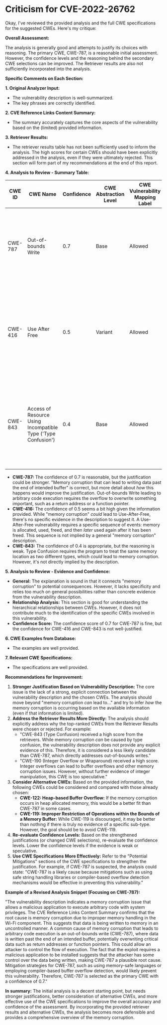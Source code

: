 # Criticism for CVE-2022-26762

Okay, I've reviewed the provided analysis and the full CWE specifications for the suggested CWEs. Here's my critique:

**Overall Assessment:**

The analysis is generally good and attempts to justify its choices with reasoning. The primary CWE, CWE-787, is a reasonable initial assessment. However, the confidence levels and the reasoning behind the secondary CWE selections can be improved. The Retriever results are also not sufficiently incorporated into the analysis.

**Specific Comments on Each Section:**

**1. Original Analyzer Input:**

*   The vulnerability description is well-summarized.
*   The key phrases are correctly identified.

**2. CVE Reference Links Content Summary:**

*   The summary accurately captures the core aspects of the vulnerability based on the (limited) provided information.

**3. Retriever Results:**

*   The retriever results table has not been sufficiently used to inform the analysis. The high scores for certain CWEs should have been explicitly addressed in the analysis, even if they were ultimately rejected. This section will form part of my recommendations at the end of this report.

**4. Analysis to Review - Summary Table:**

| CWE ID | CWE Name | Confidence | CWE Abstraction Level | CWE Vulnerability Mapping Label | CWE-Vulnerability Mapping Notes |
|---|---|---|---|---|---|
| CWE-787 | Out-of-bounds Write | 0.7 | Base | Allowed | Primary CWE. The vulnerability involves **memory corruption** which can lead to writing data outside the intended buffer. |
| CWE-416 | Use After Free | 0.5 | Variant | Allowed | Secondary candidate. The vulnerability involves **memory corruption** which may cause the program to access a memory location that has been freed. |
| CWE-843 | Access of Resource Using Incompatible Type ('Type Confusion') | 0.4 | Base | Allowed | Secondary candidate. The vulnerability involves **memory corruption** which may cause the program to interpret data using an incorrect type. |

*   **CWE-787:** The confidence of 0.7 is reasonable, but the justification could be stronger. "Memory corruption that can lead to writing data past the end of intended buffer" is correct, but more detail about *how* this happens would improve the justification. Out-of-bounds Write leading to arbitrary code execution requires the overflow to overwrite something important, such as a return address or a function pointer.
*   **CWE-416:** The confidence of 0.5 seems a bit high given the information provided. While "memory corruption" *could* lead to Use-After-Free, there's no specific evidence in the description to suggest it. A Use-After-Free vulnerability requires a specific sequence of events: memory is allocated, used, freed, and then *later* used again after it has been freed. This sequence is not implied by a general "memory corruption" description.
*   **CWE-843:** The confidence of 0.4 is appropriate, but the reasoning is weak. Type Confusion requires the program to treat the same memory location as two different types, which *could* lead to memory corruption. However, it's not directly implied by the description.

**5. Analysis to Review - Evidence and Confidence:**

*   **General:** The explanation is sound in that it connects "memory corruption" to potential consequences. However, it lacks specificity and relies too much on general possibilities rather than concrete evidence from the vulnerability description.
*   **Relationship Analysis:** This section is good for understanding the hierarchical relationships between CWEs. However, it does not contribute much to the identification of the specific CWEs involved in this vulnerability.
*   **Confidence Score:** The confidence score of 0.7 for CWE-787 is fine, but the confidence for CWE-416 and CWE-843 is not well-justified.

**6. CWE Examples from Database:**

*   The examples are well provided.

**7. Relevant CWE Specifications:**

*   The specifications are well provided.

**Recommendations for Improvement:**

1.  **Stronger Justification Based on Vulnerability Description:** The core issue is the lack of a strong, explicit connection between the vulnerability description and the chosen CWEs. The analysis should move beyond "memory corruption *can* lead to..." and try to infer *how* the memory corruption is occurring based on the available information (even if that information is limited).
2.  **Address the Retriever Results More Directly:** The analysis should explicitly address why the top-ranked CWEs from the Retriever Results were chosen or rejected. For example:
    *   "CWE-843 (Type Confusion) received a high score from the retrievers. While memory corruption *can* be caused by type confusion, the vulnerability description does not provide any explicit evidence of this. Therefore, it is considered a less likely candidate than CWE-787, which directly addresses out-of-bounds writes."
    *   "CWE-190 (Integer Overflow or Wraparound) received a high score. Integer overflows can lead to buffer overflows and other memory corruption issues. However, without further evidence of integer manipulation, this CWE is too speculative."
3.  **Consider Alternative CWEs:** Based on the provided information, the following CWEs could be considered and compared with those already chosen:
    *   **CWE-122: Heap-based Buffer Overflow:** If the memory corruption occurs in heap allocated memory, this would be a better fit than CWE-787 in some cases.
    *   **CWE-119: Improper Restriction of Operations within the Bounds of a Memory Buffer:** While CWE-119 is discouraged, it may be better than nothing if there is truly no evidence of a specific sub-type. However, the goal should be to avoid CWE-119.
4.  **Re-evaluate Confidence Levels:** Based on the strengthened justifications (or changed CWE selections), re-evaluate the confidence levels. Lower the confidence levels if the evidence is weak or speculative.
5.  **Use CWE Specifications More Effectively:** Refer to the "Potential Mitigations" sections of the CWE specifications to strengthen the justification. For example, if CWE-787 is suspected, the analysis could state: "CWE-787 is a likely cause because mitigations such as using safe string handling libraries or compiler-based overflow detection mechanisms would be effective in preventing this vulnerability."

**Example of a Revised Analysis Snippet (Focusing on CWE-787):**

"The vulnerability description indicates a memory corruption issue that allows a malicious application to execute arbitrary code with system privileges. The CVE Reference Links Content Summary confirms that the root cause is memory corruption due to improper memory handling in the Wi-Fi component. This suggests that data is being written to memory in an uncontrolled manner. A common cause of memory corruption that leads to arbitrary code execution is an out-of-bounds write (CWE-787), where data is written past the end of an intended buffer, potentially overwriting critical data such as return addresses or function pointers. This could allow an attacker to control the flow of execution. The fact that the exploit requires a malicious application to be installed suggests that the attacker has some control over the data being written, making CWE-787 a plausible root cause. Mitigation strategies for CWE-787, such as using memory-safe languages or employing compiler-based buffer overflow detection, would likely prevent this vulnerability. Therefore, CWE-787 is selected as the primary CWE with a confidence of 0.7."

**In summary:** The initial analysis is a decent starting point, but needs stronger justifications, better consideration of alternative CWEs, and more effective use of the CWE specifications to improve the overall accuracy and confidence of the assessment. By incorporating the provided retriever results and alternative CWEs, the analysis becomes more defensible and provides a comprehensive overview of the memory corruption.